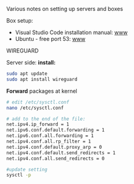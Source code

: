 Various notes on setting up servers and boxes

Box setup:
* Visual Studio Code installation manual: [www](https://learningorbis.com/gcc-gdb-installation-on-windows/)
* Ubuntu - free port 53: [www](https://andreyex.ru/ubuntu/kak-osvobodit-port-53-ispolzuemyj-systemd-resolved-v-ubuntu/)


WIREGUARD

Server side:
**install:**
```bash
sudo apt update
sudo apt install wireguard
```
**Forward** packages at kernel 
```bash
# edit /etc/sysctl.conf
nano /etc/sysctl.conf

# add to the end of the file:
net.ipv4.ip_forward = 1
net.ipv6.conf.default.forwarding = 1
net.ipv6.conf.all.forwarding = 1
net.ipv4.conf.all.rp_filter = 1
net.ipv4.conf.default.proxy_arp = 0
net.ipv4.conf.default.send_redirects = 1
net.ipv4.conf.all.send_redirects = 0

#update setting
sysctl -p
```
